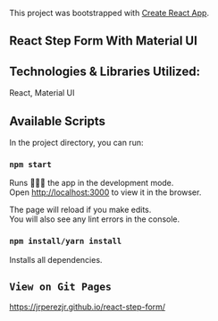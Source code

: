 This project was bootstrapped with [Create React App](https://github.com/facebook/create-react-app).

## React Step Form With Material UI

## Technologies & Libraries Utilized:

React, Material UI 

## Available Scripts

In the project directory, you can run:

### `npm start`

Runs 🏃🏻‍♂️ the app in the development mode.<br>
Open [http://localhost:3000](http://localhost:3000) to view it in the browser.

The page will reload if you make edits.<br>
You will also see any lint errors in the console.

### `npm install/yarn install`

Installs all dependencies.

## `View on Git Pages`

https://jrperezjr.github.io/react-step-form/
